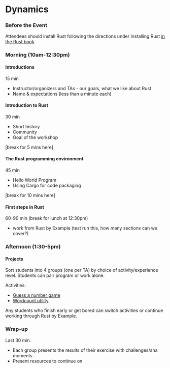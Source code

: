 # Dynamics

### Before the Event

Attendees should install Rust following the directions under Installing Rust [in the Rust book](http://doc.rust-lang.org/book/getting-started.html)

### Morning (10am-12:30pm)

#### Introductions

15 min

- Instructor/organizers and TAs - our goals, what we like about Rust
- Name & expectations (less than a minute each)

#### Introduction to Rust

30 min

- Short history
- Community
- Goal of the workshop

[break for 5 mins here]

#### The Rust programming environment

45 min

- Hello World Program
- Using Cargo for code packaging

[break for 10 mins here]

#### First steps in Rust

60-90 min (break for lunch at 12:30pm)

- work from Rust by Example (test run this, how many sections can we cover?)

### Afternoon (1:30-5pm)

#### Projects

Sort students into 4 groups (one per TA) by choice of activity/experience level. Students can pair program or work alone.

Activities:

- [Guess a number game](http://doc.rust-lang.org/book/guessing-game.html)
- [Wordcount utility](https://github.com/steveklabnik/rwc)

Any students who finish early or get bored can switch activities or continue working through Rust by Example.

### Wrap-up

Last 30 min.

- Each group presents the results of their exercise with challenges/aha moments.
- Present resources to continue on
